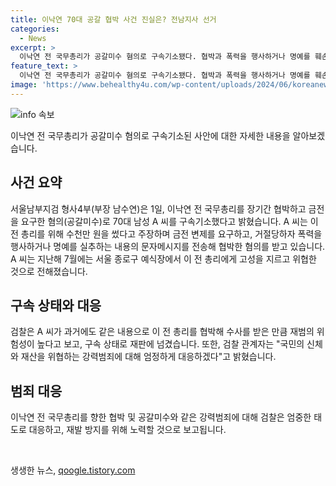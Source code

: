 ```yaml
---
title: 이낙연 70대 공갈 협박 사건 진실은? 전남지사 선거
categories:
  - News
excerpt: >
  이낙연 전 국무총리가 공갈미수 혐의로 구속기소됐다. 협박과 폭력을 행사하거나 명예를 훼손하는 문자메시지를 보내 협박한 혐의를 받고 있다. 검찰은 A씨가 이미 이 전 총리를 협박한 사실이 있어 재범 위험성을 고려하여 구속 기소했다고 전했다. A씨는 거부당한 금전 변제를 요구했으며, 지난해 7월에는 공공장소에서 이 전 총리를 공격한 것으로 전해졌다. 지검은 신체와 재산을 위협하는 범죄에 대해 엄정 대응할 것이라고 밝혔다.
feature_text: >
  이낙연 전 국무총리가 공갈미수 혐의로 구속기소됐다. 협박과 폭력을 행사하거나 명예를 훼손하는 문자메시지를 보내 협박한 혐의를 받고 있다. 검찰은 A씨가 이미 이 전 총리를 협박한 사실이 있어 재범 위험성을 고려하여 구속 기소했다고 전했다. A씨는 거부당한 금전 변제를 요구했으며, 지난해 7월에는 공공장소에서 이 전 총리를 공격한 것으로 전해졌다. 지검은 신체와 재산을 위협하는 범죄에 대해 엄정 대응할 것이라고 밝혔다.
image: 'https://www.behealthy4u.com/wp-content/uploads/2024/06/koreanews.jpg'
---
```


<p><img src="https://www.behealthy4u.com/wp-content/uploads/2024/06/koreanews.jpg" alt="info 속보" /></p>

<p data-ke-size="size16">이낙연 전 국무총리가 공갈미수 혐의로 구속기소된 사안에 대한 자세한 내용을 알아보겠습니다.</p>

<h2 data-ke-size="size26">사건 요약</h2>

<p data-ke-size="size16">서울남부지검 형사4부(부장 남수연)은 1일, 이낙연 전 국무총리를 장기간 협박하고 금전을 요구한 혐의(공갈미수)로 70대 남성 A 씨를 구속기소했다고 밝혔습니다. A 씨는 이 전 총리를 위해 수천만 원을 썼다고 주장하며 금전 변제를 요구하고, 거절당하자 폭력을 행사하거나 명예를 실추하는 내용의 문자메시지를 전송해 협박한 혐의를 받고 있습니다. A 씨는 지난해 7월에는 서울 종로구 예식장에서 이 전 총리에게 고성을 지르고 위협한 것으로 전해졌습니다.</p>

<h2 data-ke-size="size26">구속 상태와 대응</h2>

<p data-ke-size="size16">검찰은 A 씨가 과거에도 같은 내용으로 이 전 총리를 협박해 수사를 받은 만큼 재범의 위험성이 높다고 보고, 구속 상태로 재판에 넘겼습니다. 또한, 검찰 관계자는 "국민의 신체와 재산을 위협하는 강력범죄에 대해 엄정하게 대응하겠다"고 밝혔습니다.</p>

<h2 data-ke-size="size26">범죄 대응</h2>

<p data-ke-size="size16">이낙연 전 국무총리를 향한 협박 및 공갈미수와 같은 강력범죄에 대해 검찰은 엄중한 태도로 대응하고, 재발 방지를 위해 노력할 것으로 보고됩니다.</p>

<p data-ke-size="size16">&nbsp;</p>
생생한 뉴스, <a href="https://qoogle.tistory.com" rel="dofollow">qoogle.tistory.com</a>


